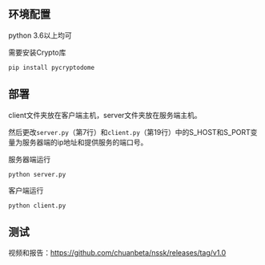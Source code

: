 ## 环境配置

python 3.6以上均可

需要安装Crypto库

```
pip install pycryptodome
```

## 部署

client文件夹放在客户端主机，server文件夹放在服务端主机。

然后更改`server.py`（第7行）和`client.py`（第19行）中的S_HOST和S_PORT变量为服务器端的ip地址和提供服务的端口号。

服务器端运行

```
python server.py
```

客户端运行

```
python client.py
```

## 测试

视频和报告：https://github.com/chuanbeta/nssk/releases/tag/v1.0
